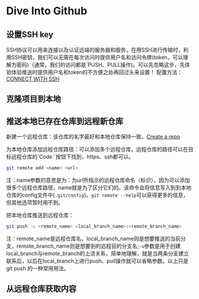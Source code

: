 # Dive Into Github

## 设置SSH key
SSH协议可以用来连接以及认证远端的服务器和服务，在用SSH进行传输时，利用SSH密钥，我们可以无需在每次访问时提供用户名和访问令牌(token，可以理解为密码)（通常，我们的访问都是`PUSH、PULL操作)。可以先忽略这步，先体验体验推送时提供用户名和token的不方便之处再回过头来设置！
配置方法：[CONNECT WITH SSH](https://docs.github.com/en/authentication/connecting-to-github-with-ssh/about-ssh)

## 克隆项目到本地

## 推送本地已存在仓库到远程新仓库
新建一个远程仓库：该仓库的名字最好和本地仓库保持一致。[Create a repo](https://docs.github.com/en/get-started/quickstart/create-a-repo)

为本地仓库添加远程仓库路径：可以添加多个远程仓库，远程仓库的路径可以在目标远程仓库的`Code``按钮下找到，https、ssh都可以。
```bash
git remote add <name> <url>
```
注：name参数的意思是为：为url所指示的远程仓库命名（标识），因为可以添加很多个远程仓库路径，name就是为了区分它们的。该命令会将信息写入到到本地仓库的config文件中(`.git/config`)。`git remote --help`可以获得更多的信息，但其他选项暂时用不到。

把本地仓库推送到远程仓库：
```bash
git push -u <remote_name> <local_branch_name>:<remote_branch_name>
```
注：remote_name是远程仓库名，local_branch_name则是想要推送的当前分支，remote_branch_name则是想要到的远程目的分支名;`-u`参数是用于创建local_branch与remote_branch的上流关系，简单地理解，就是当两条分支建立联系后，以后在local_branch上进行push、pull操作就可以省略参数。以上只是git push 的一种常用用法。

## 从远程仓库获取内容

